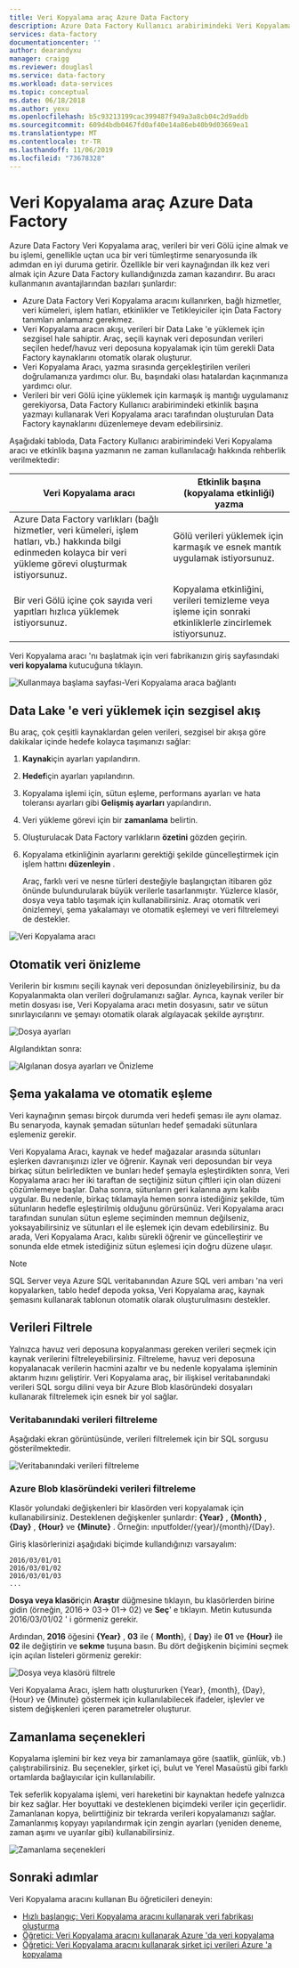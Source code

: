 ```yaml
---
title: Veri Kopyalama araç Azure Data Factory
description: Azure Data Factory Kullanıcı arabirimindeki Veri Kopyalama aracı hakkında bilgi sağlar
services: data-factory
documentationcenter: ''
author: dearandyxu
manager: craigg
ms.reviewer: douglasl
ms.service: data-factory
ms.workload: data-services
ms.topic: conceptual
ms.date: 06/18/2018
ms.author: yexu
ms.openlocfilehash: b5c93213199cac399487f949a3a8cb04c2d9addb
ms.sourcegitcommit: 609d4bdb0467fd0af40e14a86eb40b9d03669ea1
ms.translationtype: MT
ms.contentlocale: tr-TR
ms.lasthandoff: 11/06/2019
ms.locfileid: "73678328"
---
```

# <a name="copy-data-tool-in-azure-data-factory"></a>Veri Kopyalama araç Azure Data Factory
Azure Data Factory Veri Kopyalama araç, verileri bir veri Gölü içine almak ve bu işlemi, genellikle uçtan uca bir veri tümleştirme senaryosunda ilk adımdan en iyi duruma getirir.  Özellikle bir veri kaynağından ilk kez veri almak için Azure Data Factory kullandığınızda zaman kazandırır. Bu aracı kullanmanın avantajlarından bazıları şunlardır:

- Azure Data Factory Veri Kopyalama aracını kullanırken, bağlı hizmetler, veri kümeleri, işlem hatları, etkinlikler ve Tetikleyiciler için Data Factory tanımları anlamanız gerekmez. 
- Veri Kopyalama aracın akışı, verileri bir Data Lake 'e yüklemek için sezgisel hale sahiptir. Araç, seçili kaynak veri deposundan verileri seçilen hedef/havuz veri deposuna kopyalamak için tüm gerekli Data Factory kaynaklarını otomatik olarak oluşturur. 
- Veri Kopyalama Aracı, yazma sırasında gerçekleştirilen verileri doğrulamanıza yardımcı olur. Bu, başındaki olası hatalardan kaçınmanıza yardımcı olur.
- Verileri bir veri Gölü içine yüklemek için karmaşık iş mantığı uygulamanız gerekiyorsa, Data Factory Kullanıcı arabirimindeki etkinlik başına yazmayı kullanarak Veri Kopyalama aracı tarafından oluşturulan Data Factory kaynaklarını düzenlemeye devam edebilirsiniz. 

Aşağıdaki tabloda, Data Factory Kullanıcı arabirimindeki Veri Kopyalama aracı ve etkinlik başına yazmanın ne zaman kullanılacağı hakkında rehberlik verilmektedir: 

| Veri Kopyalama aracı | Etkinlik başına (kopyalama etkinliği) yazma |
| -------------- | -------------------------------------- |
| Azure Data Factory varlıkları (bağlı hizmetler, veri kümeleri, işlem hatları, vb.) hakkında bilgi edinmeden kolayca bir veri yükleme görevi oluşturmak istiyorsunuz. | Gölü verileri yüklemek için karmaşık ve esnek mantık uygulamak istiyorsunuz. |
| Bir veri Gölü içine çok sayıda veri yapıtları hızlıca yüklemek istiyorsunuz. | Kopyalama etkinliğini, verileri temizleme veya işleme için sonraki etkinliklerle zincirlemek istiyorsunuz. |

Veri Kopyalama aracı 'nı başlatmak için veri fabrikanızın giriş sayfasındaki **veri kopyalama** kutucuğuna tıklayın.

![Kullanmaya başlama sayfası-Veri Kopyalama araca bağlantı](./media/copy-data-tool/get-started-page.png)


## <a name="intuitive-flow-for-loading-data-into-a-data-lake"></a>Data Lake 'e veri yüklemek için sezgisel akış
Bu araç, çok çeşitli kaynaklardan gelen verileri, sezgisel bir akışa göre dakikalar içinde hedefe kolayca taşımanızı sağlar:  

1. **Kaynak**için ayarları yapılandırın.
2. **Hedef**için ayarları yapılandırın. 
3. Kopyalama işlemi için, sütun eşleme, performans ayarları ve hata toleransı ayarları gibi **Gelişmiş ayarları** yapılandırın. 
4. Veri yükleme görevi için bir **zamanlama** belirtin. 
5. Oluşturulacak Data Factory varlıkların **özetini** gözden geçirin. 
6. Kopyalama etkinliğinin ayarlarını gerektiği şekilde güncelleştirmek için işlem hattını **düzenleyin** . 

   Araç, farklı veri ve nesne türleri desteğiyle başlangıçtan itibaren göz önünde bulundurularak büyük verilerle tasarlanmıştır. Yüzlerce klasör, dosya veya tablo taşımak için kullanabilirsiniz. Araç otomatik veri önizlemeyi, şema yakalamayı ve otomatik eşlemeyi ve veri filtrelemeyi de destekler.

![Veri Kopyalama aracı](./media/copy-data-tool/copy-data-tool.png)

## <a name="automatic-data-preview"></a>Otomatik veri önizleme
Verilerin bir kısmını seçili kaynak veri deposundan önizleyebilirsiniz, bu da Kopyalanmakta olan verileri doğrulamanızı sağlar. Ayrıca, kaynak veriler bir metin dosyası ise, Veri Kopyalama aracı metin dosyasını, satır ve sütun sınırlayıcılarını ve şemayı otomatik olarak algılayacak şekilde ayrıştırır.

![Dosya ayarları](./media/copy-data-tool/file-format-settings.png)

Algılandıktan sonra:

![Algılanan dosya ayarları ve Önizleme](./media/copy-data-tool/after-detection.png)

## <a name="schema-capture-and-automatic-mapping"></a>Şema yakalama ve otomatik eşleme
Veri kaynağının şeması birçok durumda veri hedefi şeması ile aynı olamaz. Bu senaryoda, kaynak şemadan sütunları hedef şemadaki sütunlara eşlemeniz gerekir.

Veri Kopyalama Aracı, kaynak ve hedef mağazalar arasında sütunları eşlerken davranışınızı izler ve öğrenir. Kaynak veri deposundan bir veya birkaç sütun belirledikten ve bunları hedef şemayla eşleştirdikten sonra, Veri Kopyalama aracı her iki taraftan de seçtiğiniz sütun çiftleri için olan düzeni çözümlemeye başlar. Daha sonra, sütunların geri kalanına aynı kalıbı uygular. Bu nedenle, birkaç tıklamayla hemen sonra istediğiniz şekilde, tüm sütunların hedefle eşleştirilmiş olduğunu görürsünüz.  Veri Kopyalama aracı tarafından sunulan sütun eşleme seçiminden memnun değilseniz, yoksayabilirsiniz ve sütunları el ile eşlemek için devam edebilirsiniz. Bu arada, Veri Kopyalama Aracı, kalıbı sürekli öğrenir ve güncelleştirir ve sonunda elde etmek istediğiniz sütun eşlemesi için doğru düzene ulaşır. 

> [!NOTE]
> SQL Server veya Azure SQL veritabanından Azure SQL veri ambarı 'na veri kopyalarken, tablo hedef depoda yoksa, Veri Kopyalama araç, kaynak şemasını kullanarak tablonun otomatik olarak oluşturulmasını destekler. 

## <a name="filter-data"></a>Verileri Filtrele
Yalnızca havuz veri deposuna kopyalanması gereken verileri seçmek için kaynak verilerini filtreleyebilirsiniz. Filtreleme, havuz veri deposuna kopyalanacak verilerin hacmini azaltır ve bu nedenle kopyalama işleminin aktarım hızını geliştirir. Veri Kopyalama araç, bir ilişkisel veritabanındaki verileri SQL sorgu dilini veya bir Azure Blob klasöründeki dosyaları kullanarak filtrelemek için esnek bir yol sağlar. 

### <a name="filter-data-in-a-database"></a>Veritabanındaki verileri filtreleme
Aşağıdaki ekran görüntüsünde, verileri filtrelemek için bir SQL sorgusu gösterilmektedir.

![Veritabanındaki verileri filtreleme](./media/copy-data-tool/filter-data-in-database.png)

### <a name="filter-data-in-an-azure-blob-folder"></a>Azure Blob klasöründeki verileri filtreleme
Klasör yolundaki değişkenleri bir klasörden veri kopyalamak için kullanabilirsiniz. Desteklenen değişkenler şunlardır: **{Year}** , **{Month}** , **{Day}** , **{Hour}** ve **{Minute}** . Örneğin: ınputfolder/{year}/{month}/{Day}. 

Giriş klasörlerinizi aşağıdaki biçimde kullandığınızı varsayalım: 

```
2016/03/01/01
2016/03/01/02
2016/03/01/03
...
```

**Dosya veya klasör**için **Araştır** düğmesine tıklayın, bu klasörlerden birine gidin (örneğin, 2016-> 03-> 01-> 02) ve **Seç**' e tıklayın. Metin kutusunda 2016/03/01/02 ' i görmeniz gerekir. 

Ardından, **2016** öğesini **{Year}** , **03** ile { **Month**}, { **Day**} ile **01** ve **{Hour}** ile **02** ile değiştirin ve **sekme** tuşuna basın. Bu dört değişkenin biçimini seçmek için açılan listeleri görmeniz gerekir:

![Dosya veya klasörü filtrele](./media/copy-data-tool/filter-file-or-folder.png)

Veri Kopyalama Aracı, işlem hattı oluştururken {Year}, {month}, {Day}, {Hour} ve {Minute} göstermek için kullanılabilecek ifadeler, işlevler ve sistem değişkenleri içeren parametreler oluşturur.

## <a name="scheduling-options"></a>Zamanlama seçenekleri
Kopyalama işlemini bir kez veya bir zamanlamaya göre (saatlik, günlük, vb.) çalıştırabilirsiniz. Bu seçenekler, şirket içi, bulut ve Yerel Masaüstü gibi farklı ortamlarda bağlayıcılar için kullanılabilir. 

Tek seferlik kopyalama işlemi, veri hareketini bir kaynaktan hedefe yalnızca bir kez sağlar. Her boyuttaki ve desteklenen biçimdeki veriler için geçerlidir. Zamanlanan kopya, belirttiğiniz bir tekrarda verileri kopyalamanızı sağlar. Zamanlanmış kopyayı yapılandırmak için zengin ayarları (yeniden deneme, zaman aşımı ve uyarılar gibi) kullanabilirsiniz.

![Zamanlama seçenekleri](./media/copy-data-tool/scheduling-options.png)


## <a name="next-steps"></a>Sonraki adımlar
Veri Kopyalama aracını kullanan Bu öğreticileri deneyin:

- [Hızlı başlangıç: Veri Kopyalama aracını kullanarak veri fabrikası oluşturma](quickstart-create-data-factory-copy-data-tool.md)
- [Öğretici: Veri Kopyalama aracını kullanarak Azure 'da veri kopyalama](tutorial-copy-data-tool.md) 
- [Öğretici: Veri Kopyalama aracını kullanarak şirket içi verileri Azure 'a kopyalama](tutorial-hybrid-copy-data-tool.md)
